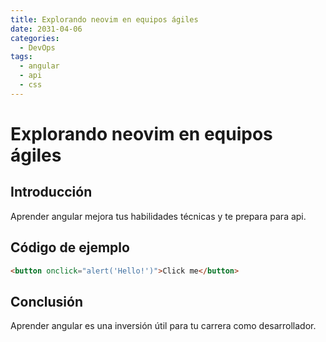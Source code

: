 ```yaml
---
title: Explorando neovim en equipos ágiles
date: 2031-04-06
categories:
  - DevOps
tags:
  - angular
  - api
  - css
---
```


# Explorando neovim en equipos ágiles

## Introducción

Aprender angular mejora tus habilidades técnicas y te prepara para api.

## Código de ejemplo

```html
<button onclick="alert('Hello!')">Click me</button>
```

## Conclusión

Aprender angular es una inversión útil para tu carrera como desarrollador.